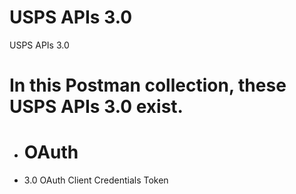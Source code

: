 # USPS APIs 3.0
  USPS APIs 3.0
# In this Postman collection, these USPS APIs 3.0 exist.
* # OAuth
 * 3.0 OAuth Client Credentials Token
